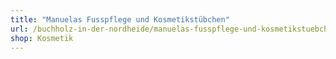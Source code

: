 ```yaml
---
title: "Manuelas Fusspflege und Kosmetikstübchen"
url: /buchholz-in-der-nordheide/manuelas-fusspflege-und-kosmetikstuebchen/
shop: Kosmetik
---
```

